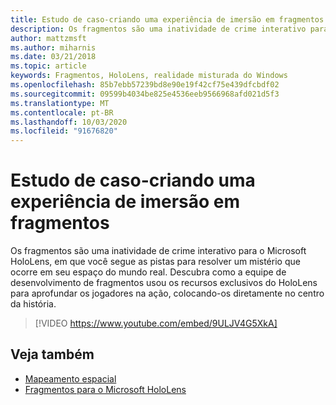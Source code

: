 ```yaml
---
title: Estudo de caso-criando uma experiência de imersão em fragmentos
description: Os fragmentos são uma inatividade de crime interativo para o Microsoft HoloLens, em que você segue as pistas para resolver um mistério que ocorre em seu espaço do mundo real.
author: mattzmsft
ms.author: miharnis
ms.date: 03/21/2018
ms.topic: article
keywords: Fragmentos, HoloLens, realidade misturada do Windows
ms.openlocfilehash: 85b7ebb57239bd8e90e19f42cf75e439dfcbdf02
ms.sourcegitcommit: 09599b4034be825e4536eeb9566968afd021d5f3
ms.translationtype: MT
ms.contentlocale: pt-BR
ms.lasthandoff: 10/03/2020
ms.locfileid: "91676820"
---
```

# <a name="case-study---creating-an-immersive-experience-in-fragments"></a>Estudo de caso-criando uma experiência de imersão em fragmentos

Os fragmentos são uma inatividade de crime interativo para o Microsoft HoloLens, em que você segue as pistas para resolver um mistério que ocorre em seu espaço do mundo real. Descubra como a equipe de desenvolvimento de fragmentos usou os recursos exclusivos do HoloLens para aprofundar os jogadores na ação, colocando-os diretamente no centro da história.



>[!VIDEO https://www.youtube.com/embed/9ULJV4G5XkA]

## <a name="see-also"></a>Veja também
* [Mapeamento espacial](../design/spatial-mapping.md)
* [Fragmentos para o Microsoft HoloLens](https://www.microsoft.com/p/fragments/9nblggh5ggm8)
